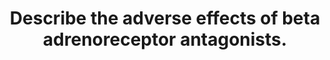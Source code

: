---
title: "Describe the adverse effects of beta adrenoreceptor antagonists."
entityType: SAQ
exam: PEX
college: ANZCA
year: 2005
sitting: B
question: 8
passRate: 80
EC_extraCredit:
- "Classifying the side effect profile by receptor subtype and organ system produced better answers. These drugs are commonly used in our patients and we often use them in association with anaesthesia, in which the side effects can be exaggerated. Differentiating between the lipophilic and hydrophilic agents' side effects is important; simply commenting on sedation without explanation is insufficient. Some responses alluded to the dependence on sympathetic tone in instances of systolic ventricular dysfunction. A few responses identified the particular dysrhythmia risk with B-blockers (torsades with Sotalol), although many simply suggested “arrhythmias” without qualification."
EC_expectedDomains:
- "This question requires the candidate to describe the side effect profile of beta blockers, therefore a brief list scored less well. Many of the side effects were appropriately described as extensions of the predictable therapeutic effects of these drugs, such as inappropriate bradycardia."
EC_errorsCommon:
- "Note that Beta blockers do not antagonise vasopressors but do decrease the efficacy of ino- and chronotropes."
---